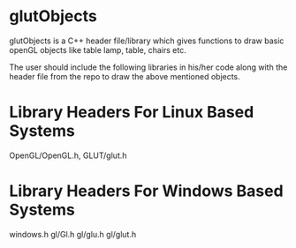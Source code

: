 glutObjects
===========
glutObjects is  a C++  header file/library  which  gives  functions to draw  basic openGL  objects like table lamp, table,  chairs etc.


The user   should include the  following libraries in his/her code along with the header file  from the  repo to  draw the  above mentioned objects.


Library Headers For Linux Based Systems
========================================
 
 OpenGL/OpenGL.h, GLUT/glut.h
 
 
Library Headers For Windows Based Systems
==========================================
 
windows.h gl/Gl.h gl/glu.h gl/glut.h
